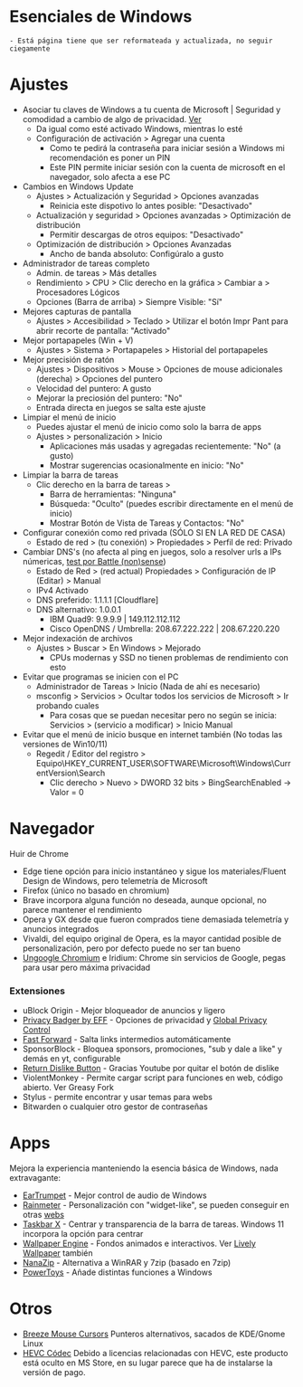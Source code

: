 # Esenciales de Windows
    - Está página tiene que ser reformateada y actualizada, no seguir ciegamente
# Ajustes
- Asociar tu claves de Windows a tu cuenta de Microsoft | Seguridad y comodidad a cambio de algo de privacidad. [Ver](https://www.microsoft.com/security/blog/2021/09/15/the-passwordless-future-is-here-for-your-microsoft-account/)
    - Da igual como esté activado Windows, mientras lo esté
    - Configuración de activación > Agregar una cuenta
        - Como te pedirá la contraseña para iniciar sesión a Windows mi recomendación es poner un PIN
        - Este PIN permite iniciar sesión con la cuenta de microsoft en el navegador, solo afecta a ese PC 
- Cambios en Windows Update
    - Ajustes > Actualización y Seguridad > Opciones avanzadas
        - Reinicia este dispotivo lo antes posible: "Desactivado"
    - Actualización y seguridad > Opciones avanzadas > Optimización de distribución
        - Permitir descargas de otros equipos: "Desactivado"
    - Optimización de distribución > Opciones Avanzadas
        - Ancho de banda absoluto: Configúralo a gusto
- Administrador de tareas completo
    - Admin. de tareas > Más detalles
    - Rendimiento > CPU > Clic derecho en la gráfica > Cambiar a > Procesadores Lógicos
    - Opciones (Barra de arriba) > Siempre Visible: "Sí"
- Mejores capturas de pantalla
    - Ajustes > Accesibilidad > Teclado > Utilizar el botón Impr Pant para abrir recorte de pantalla: "Activado"
- Mejor portapapeles (Win + V) 
    - Ajustes >  Sistema > Portapapeles > Historial del portapapeles
- Mejor precisión de ratón
    - Ajustes > Dispositivos > Mouse > Opciones de mouse adicionales (derecha) > Opciones del puntero
    - Velocidad del puntero: A gusto
    - Mejorar la preciosión del puntero: "No"
    - Entrada directa en juegos se salta este ajuste
- Limpiar el menú de inicio
    - Puedes ajustar el menú de inicio como solo la barra de apps
    - Ajustes > personalización > Inicio
        - Aplicaciones más usadas y agregadas recientemente: "No" (a gusto)
        - Mostrar sugerencias ocasionalmente en inicio: "No"  
- Limpiar la barra de tareas
    - Clic derecho en la barra de tareas >
        - Barra de herramientas: "Ninguna"
        - Búsqueda: "Oculto" (puedes escribir directamente en el menú de inicio)
        - Mostrar Botón de Vista de Tareas y Contactos: "No"
- Configurar conexión como red privada (SÓLO SI EN LA RED DE CASA)
    - Estado de red > (tu conexión) > Propiedades > Perfil de red: Privado 
- Cambiar DNS's (no afecta al ping en juegos, solo a resolver urls a IPs númericas, [test por Battle (non)sense](https://www.youtube.com/watch?v=cWBrZKvYUuw))
    - Estado de Red > (red actual) Propiedades > Configuración de IP (Editar) > Manual
    - IPv4 Activado
    - DNS preferido: 1.1.1.1 [Cloudflare]
    - DNS alternativo: 1.0.0.1
        - IBM Quad9: 9.9.9.9 | 149.112.112.112
        - Cisco OpenDNS / Umbrella: 208.67.222.222 | 208.67.220.220
- Mejor indexación de archivos
    - Ajustes > Buscar > En Windows > Mejorado
        - CPUs modernas y SSD no tienen problemas de rendimiento con esto
- Evitar que programas se inicien con el PC
    - Administrador de Tareas > Inicio (Nada de ahí es necesario)
    - msconfig > Servicios > Ocultar todos los servicios de Microsoft > Ir probando cuales
        - Para cosas que se puedan necesitar pero no según se inicia: Servicios > (servicio a modificar) > Inicio Manual
- Evitar que el menú de inicio busque en internet también (No todas las versiones de Win10/11)
    - Regedit / Editor del registro > Equipo\HKEY_CURRENT_USER\SOFTWARE\Microsoft\Windows\CurrentVersion\Search
        - Clic derecho > Nuevo > DWORD 32 bits > BingSearchEnabled -> Valor = 0
# Navegador
Huir de Chrome    

- Edge tiene opción para inicio instantáneo y sigue los materiales/Fluent Design de Windows, pero telemetría de Microsoft  
- Firefox (único no basado en chromium)  
- Brave incorpora alguna función no deseada, aunque opcional, no parece mantener el rendimiento 
- Opera y GX desde que fueron comprados tiene demasiada telemetría y anuncios integrados  
- Vivaldi, del equipo original de Opera, es la mayor cantidad posible de personalización, pero por defecto puede no ser tan bueno  
- [Ungoogle Chromium](https://ungoogled-software.github.io/ungoogled-chromium-binaries/) e Iridium: Chrome sin servicios de Google, pegas para usar pero máxima privacidad  
### Extensiones
- uBlock Origin - Mejor bloqueador de anuncios y ligero
- [Privacy Badger by EFF](https://privacybadger.org/) - Opciones de privacidad y [Global Privacy Control](https://globalprivacycontrol.org/)
- [Fast Forward](https://chrome.google.com/webstore/detail/fastforward/icallnadddjmdinamnolclfjanhfoafe) - Salta links intermedios automáticamente
- SponsorBlock - Bloquea sponsors, promociones, "sub y dale a like" y demás en yt, configurable
- [Return Dislike Button](https://chrome.google.com/webstore/detail/return-youtube-dislike/gebbhagfogifgggkldgodflihgfeippi) - Gracias Youtube por quitar el botón de dislike
- ViolentMonkey - Permite cargar script para funciones en web, código abierto. Ver Greasy Fork
- Stylus - permite encontrar y usar temas para webs
- Bitwarden o cualquier otro gestor de contraseñas
# Apps
Mejora la experiencia manteniendo la esencia básica de Windows, nada extravagante:   

- [EarTrumpet](https://www.microsoft.com/es-es/p/eartrumpet/9nblggh516xp?activetab=pivot:overviewtab) - Mejor control de audio de Windows  
- [Rainmeter](https://www.rainmeter.net) - Personalización con "widget-like", se pueden conseguir en otras [webs](https://www.deviantart.com/search?q=rainmeter)  
- [Taskbar X](https://chrisandriessen.nl/taskbarx) - Centrar y transparencia de la barra de tareas. Windows 11 incorpora la opción para centrar  
- [Wallpaper Engine](https://store.steampowered.com/app/431960/Wallpaper_Engine/) - Fondos animados e interactivos. Ver [Lively Wallpaper](https://rocksdanister.github.io/lively/) también  
- [NanaZip](https://apps.microsoft.com/store/detail/nanazip/9N8G7TSCL18R?hl=es-es&gl=ES) - Alternativa a WinRAR y 7zip (basado en 7zip)  
- [PowerToys](https://github.com/microsoft/PowerToys) - Añade distintas funciones a Windows  

# Otros
- [Breeze Mouse Cursors](https://www.deviantart.com/niivu/art/Breeze-Cursors-784566911) Punteros alternativos, sacados de KDE/Gnome Linux  
- [HEVC Códec](ms-windows-store://pdp/?ProductId=9n4wgh0z6vhq) Debido a licencias relacionadas con HEVC, este producto está oculto en MS Store, en su lugar parece que ha de instalarse la versión de pago.